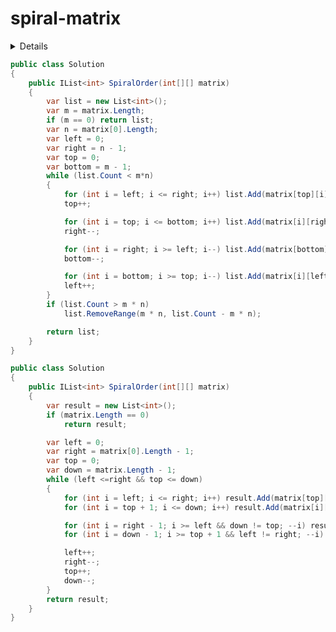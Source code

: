 # spiral-matrix

<details>

给定一个包含 m x n 个元素的矩阵（m 行, n 列），请按照顺时针螺旋顺序，返回矩阵中的所有元素。

示例 1:

输入:
[
 [ 1, 2, 3 ],
 [ 4, 5, 6 ],
 [ 7, 8, 9 ]
]
输出: [1,2,3,6,9,8,7,4,5]
示例 2:

输入:
[
  [1, 2, 3, 4],
  [5, 6, 7, 8],
  [9,10,11,12]
]
输出: [1,2,3,4,8,12,11,10,9,5,6,7]

来源：力扣（LeetCode）
链接：https://leetcode-cn.com/problems/spiral-matrix
著作权归领扣网络所有。商业转载请联系官方授权，非商业转载请注明出处。

</details>

```C#
public class Solution
{
    public IList<int> SpiralOrder(int[][] matrix)
    {
        var list = new List<int>();
        var m = matrix.Length;
        if (m == 0) return list;
        var n = matrix[0].Length;
        var left = 0;
        var right = n - 1;
        var top = 0;
        var bottom = m - 1;
        while (list.Count < m*n)
        {
            for (int i = left; i <= right; i++) list.Add(matrix[top][i]);
            top++;

            for (int i = top; i <= bottom; i++) list.Add(matrix[i][right]);
            right--;

            for (int i = right; i >= left; i--) list.Add(matrix[bottom][i]);
            bottom--;

            for (int i = bottom; i >= top; i--) list.Add(matrix[i][left]);
            left++;
        }
        if (list.Count > m * n)
            list.RemoveRange(m * n, list.Count - m * n);

        return list;
    }
}
```

```C#
public class Solution
{
    public IList<int> SpiralOrder(int[][] matrix)
    {
        var result = new List<int>();
        if (matrix.Length == 0)
            return result;

        var left = 0;
        var right = matrix[0].Length - 1;
        var top = 0;
        var down = matrix.Length - 1;
        while (left <=right && top <= down)
        {
            for (int i = left; i <= right; i++) result.Add(matrix[top][i]);
            for (int i = top + 1; i <= down; i++) result.Add(matrix[i][right]);

            for (int i = right - 1; i >= left && down != top; --i) result.Add(matrix[down][i]);
            for (int i = down - 1; i >= top + 1 && left != right; --i) result.Add(matrix[i][left]);

            left++;
            right--;
            top++;
            down--;
        }
        return result;
    }
}
```